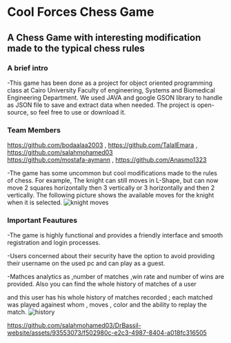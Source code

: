# Cool Forces Chess Game
## A Chess Game with interesting modification made to the typical chess rules 
### A brief intro
-This game has been done as a project for object oriented programming class at Cairo University Faculty of engineering, 
Systems and Biomedical Engineering Department. We used JAVA and google GSON library to handle as JSON file to save and extract data when
needed. The project is open-source, so feel free to use or download it.

### Team Members
https://github.com/bodaalaa2003 , https://github.com/TalalEmara ,  https://github.com/salahmohamed03 <br> https://github.com/mostafa-aymann
,  https://github.com/Anasmo1323 

-The game has some uncommon but cool modifications made to the rules of chess. 
For example, The knight can still moves in L-Shape, but can now move 2 squares horizontally then 3 vertically or 3 horizontally and then 2 vertically. The following picture shows the available moves for the knight when it is selected.
![knight moves](Knightmoves.png)

### Important Feautures
-The game is highly functional and provides a friendly interface and smooth registration and login processes.

-Users concerned about their security have the option to avoid providing their username on the used pc and can play as a guest.

-Mathces analytics as ,number of matches ,win rate and number of wins are provided. Also you can find the whole history of matches of a user

and this user has his whole history of matches recorded ; each matched was played againest whom , moves , color and the ability to replay the match.
![history](history.png)


https://github.com/salahmohamed03/DrBassil-website/assets/93553073/f502980c-e2c3-4987-8404-a018fc316505

